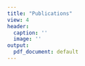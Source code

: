 ```yaml
---
title: "Publications"
view: 4
header:
  caption: ''
  image: ''
output:
  pdf_document: default
---
```

